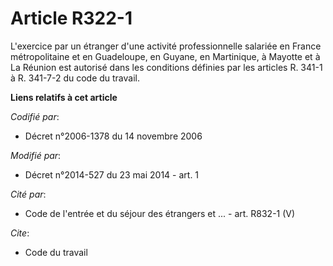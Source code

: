 # Article R322-1

L'exercice par un étranger d'une activité professionnelle salariée en France métropolitaine et       en Guadeloupe, en
Guyane, en Martinique, à Mayotte et à La Réunion est autorisé dans les conditions définies par les articles R. 341-1 à R.
341-7-2 du code du travail.

**Liens relatifs à cet article**

_Codifié par_:

  - Décret n°2006-1378 du 14 novembre 2006

_Modifié par_:

  - Décret n°2014-527 du 23 mai 2014 - art. 1

_Cité par_:

  - Code de l'entrée et du séjour des étrangers et ... - art. R832-1 (V)

_Cite_:

  - Code du travail
